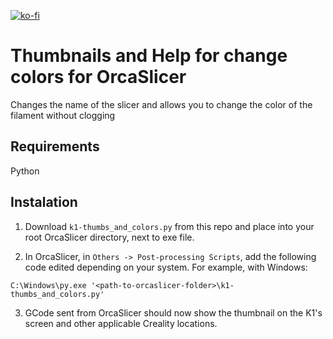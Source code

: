 [![ko-fi](https://ko-fi.com/img/githubbutton_sm.svg)](https://ko-fi.com/V7V1RILXX)

# Thumbnails and Help for change colors for OrcaSlicer

Changes the name of the slicer and allows you to change the color of the filament without clogging

## Requirements 

Python

## Instalation

1. Download `k1-thumbs_and_colors.py` from this repo and place into your root OrcaSlicer directory, next to exe file. 


2. In OrcaSlicer, in `Others -> Post-processing Scripts`, add the following code edited depending on your system. For example, with Windows:

```
C:\Windows\py.exe '<path-to-orcaslicer-folder>\k1-thumbs_and_colors.py'
```

3. GCode sent from OrcaSlicer should now show the thumbnail on the K1's screen and other applicable Creality locations.
